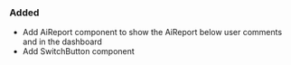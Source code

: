 ### Added

- Add AiReport component to show the AiReport below user comments and in the
  dashboard
- Add SwitchButton component
